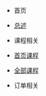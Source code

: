 <!-- docs/_sidebar.md -->

- 首页
- [总述](home.md)

- 课程相关
- [首页课程](index_ke.md)
- [全部课程](XX.md)

- 订单相关
